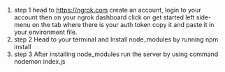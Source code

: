 1. step 1
head to https://ngrok.com create an account, login to your account then on your ngrok dashboard 
click on get started left side-menu 
on the tab where there is your auth token copy it and paste it in your environment file.
2. step 2
 Head to your terminal and Install node_modules by running npm install
3. step 3
 After installing node_modules run the server by using command nodemon index.js
